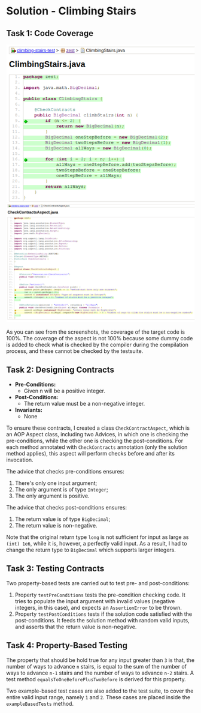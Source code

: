 # Solution - Climbing Stairs

## Task 1: Code Coverage

![ClimbingStairs](./assets/coverage_climbing_stairs.png)
![Aspect](./assets/coverage_aspect.png)

As you can see from the screenshots, the coverage of the target code is 100%. The coverage of the aspect is not 100% because some dummy code is added to check what is checked by the compiler during the compilation process, and these cannot be checked by the testsuite.

## Task 2: Designing Contracts

- **Pre-Conditions:**
  - Given n will be a positive integer.
- **Post-Conditions:** 
  - The return value must be a non-negative integer.
- **Invariants:**
  - None

To ensure these contracts, I created a class `CheckContractAspect`, which is an AOP Aspect class, including two Advices, in which one is checking the pre-conditions, while the other one is checking the post-conditions. For each method annotated with `CheckContracts` annotation (only the solution method applies), this aspect will perform checks before and after its invocation.

The advice that checks pre-conditions ensures:
1. There's only one input argument;
2. The only argument is of type `Integer`;
3. The only argument is positive. 

The advice that checks post-conditions ensures:
1. The return value is of type `BigDecimal`;
2. The return value is non-negative.

Note that the original return type `long` is not sufficient for input as large as `(int) 1e6`, while it is, however, a perfectly valid input. As a result, I had to change the return type to `BigDecimal` which supports larger integers.

## Task 3: Testing Contracts

Two property-based tests are carried out to test pre- and post-conditions:

1. Property `testPreConditions` tests the pre-condition checking code. It tries to populate the input argument with invalid values (negative integers, in this case), and expects an `AssertionError` to be thrown.
2. Property `testPostConditions` tests if the solution code satisfied with the post-conditions. It feeds the solution method with random valid inputs, and asserts that the return value is non-negative.

## Task 4: Property-Based Testing

The property that should be hold true for any input greater than `3` is that, the number of ways to advance `n` stairs, is equal to the sum of the number of ways to advance `n-1` stairs and the number of ways to advance `n-2` stairs. A test method `equalsToOneBeforePlusTwoBefore` is derived for this property.

Two example-based test cases are also added to the test suite, to cover the entire valid input range, namely `1` and `2`. These cases are placed inside the `exampleBasedTests` method.
